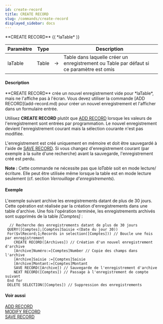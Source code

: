 ```yaml
---
id: create-record
title: CREATE RECORD
slug: /commands/create-record
displayed_sidebar: docs
---
```


<!--REF #_command_.CREATE RECORD.Syntax-->**CREATE RECORD** {( *laTable* )}<!-- END REF-->
<!--REF #_command_.CREATE RECORD.Params-->
| Paramètre | Type |  | Description |
| --- | --- | --- | --- |
| laTable | Table | &rarr; | Table dans laquelle créer un enregistrement ou Table par défaut si ce paramètre est omis |

<!-- END REF-->

#### Description 

<!--REF #_command_.CREATE RECORD.Summary-->**CREATE RECORD** crée un nouvel enregistrement vide pour *laTable*, mais ne l'affiche pas à l'écran.<!-- END REF--> Vous devez utiliser la commande [ADD RECORD](add-record.md) pour créer un nouvel enregistrement et l'afficher dans un formulaire entrée. 

Utilisez **CREATE RECORD** plutôt que [ADD RECORD](add-record.md) lorsque les valeurs de l'enregistrement sont entrées par programmation. Le nouvel enregistrement devient l'enregistrement courant mais la sélection courante n'est pas modifiée.

L'enregistrement est créé uniquement en mémoire et doit être sauvegardé à l'aide de [SAVE RECORD](save-record.md). Si vous changez d'enregistrement courant (par exemple à la suite d'une recherche) avant la sauvegarde, l'enregistrement créé est perdu.

**Note :** Cette commande ne nécessite pas que *laTable* soit en mode lecture/écriture. Elle peut être utilisée même lorsque la table est en mode lecture seulement (cf. section *Verrouillage d'enregistrements*). 

#### Exemple 

L'exemple suivant archive les enregistrements datant de plus de 30 jours. Cette opération est réalisée par la création d'enregistrements dans une table d'archive. Une fois l'opération terminée, les enregistrements archivés sont supprimés de la table *\[Comptes\]* :

```4d
  // Recherche des enregistrements datant de plus de 30 jours
 QUERY([Comptes];[Comptes]Saisie <(Date du jour 30))
 For($vlRecord;1;Records in selection([Comptes])) // Boucle une fois par enregistrement
    CREATE RECORD([Archives]) // Création d'un nouvel enregistrement d'archive
    [Archive]Numéro:=[Comptes]Number // Copie des champs dans l'archive
    [Archive]Saisie :=[Comptes]Saisie
    [Archive]Montant:=[Comptes]Montant
    SAVE RECORD([Archive]) // Sauvegarde de l'enregistrement d'archive
    NEXT RECORD([Comptes]) // Passage à l'enregistrement de compte suivant
 End for
 DELETE SELECTION([Comptes]) // Suppression des enregistrements
```

#### Voir aussi 

[ADD RECORD](add-record.md)  
[MODIFY RECORD](modify-record.md)  
[SAVE RECORD](save-record.md)  